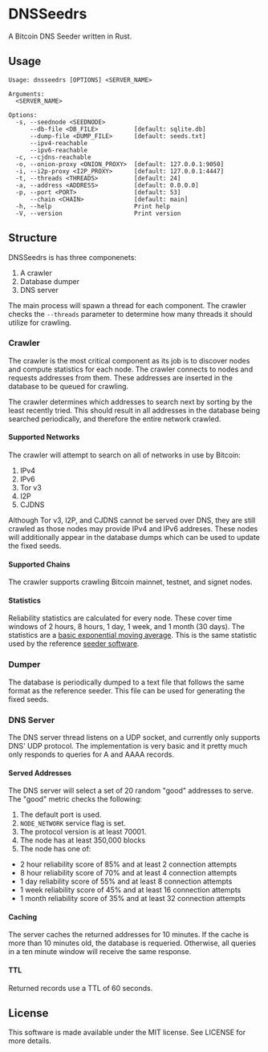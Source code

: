 # DNSSeedrs

A Bitcoin DNS Seeder written in Rust.

## Usage

```
Usage: dnsseedrs [OPTIONS] <SERVER_NAME>

Arguments:
  <SERVER_NAME>  

Options:
  -s, --seednode <SEEDNODE>        
      --db-file <DB_FILE>          [default: sqlite.db]
      --dump-file <DUMP_FILE>      [default: seeds.txt]
      --ipv4-reachable             
      --ipv6-reachable             
  -c, --cjdns-reachable            
  -o, --onion-proxy <ONION_PROXY>  [default: 127.0.0.1:9050]
  -i, --i2p-proxy <I2P_PROXY>      [default: 127.0.0.1:4447]
  -t, --threads <THREADS>          [default: 24]
  -a, --address <ADDRESS>          [default: 0.0.0.0]
  -p, --port <PORT>                [default: 53]
      --chain <CHAIN>              [default: main]
  -h, --help                       Print help
  -V, --version                    Print version
```


## Structure

DNSSeedrs is has three componenets:

1. A crawler
2. Database dumper
3. DNS server

The main process will spawn a thread for each component. The crawler checks the
`--threads` parameter to determine how many threads it should utilize for
crawling.

### Crawler

The crawler is the most critical component as its job is to discover nodes and
compute statistics for each node. The crawler connects to nodes and requests
addresses from them. These addresses are inserted in the database to be queued
for crawling.

The crawler determines which addresses to search next by sorting by the least
recently tried. This should result in all addresses in the database being
searched periodically, and therefore the entire network crawled.

#### Supported Networks

The crawler will attempt to search on all of networks in use by Bitcoin:

1. IPv4
2. IPv6
3. Tor v3
4. I2P
5. CJDNS

Although Tor v3, I2P, and CJDNS cannot be served over DNS, they are still
crawled as those nodes may provide IPv4 and IPv6 addreses. These nodes will
additionally appear in the database dumps which can be used to update the fixed
seeds.

#### Supported Chains

The crawler supports crawling Bitcoin mainnet, testnet, and signet nodes.

#### Statistics

Reliability statistics are calculated for every node. These cover time windows
of 2 hours, 8 hours, 1 day, 1 week, and 1 month (30 days). The statistics are a
[basic exponential moving
average](https://en.wikipedia.org/wiki/Exponential_smoothing#Basic_(simple)_exponential_smoothing).
This is the same statistic used by the reference [seeder
software](https://github.com/sipa/bitcoin-seeder).

### Dumper

The database is periodically dumped to a text file that follows the same format
as the reference seeder. This file can be used for generating the fixed seeds.

### DNS Server

The DNS server thread listens on a UDP socket, and currently only supports DNS'
UDP protocol. The implementation is very basic and it pretty much only responds
to queries for A and AAAA records.

#### Served Addresses

The DNS server will select a set of 20 random "good" addresses to serve. The
"good" metric checks the following:

1. The default port is used.
2. `NODE_NETWORK` service flag is set.
3. The protocol version is at least 70001.
4. The node has at least 350,000 blocks
5. The node has one of:
  * 2 hour reliability score of 85% and at least 2 connection attempts
  * 8 hour reliability score of 70% and at least 4 connection attempts
  * 1 day reliability score of 55% and at least 8 connection attempts
  * 1 week reliability score of 45% and at least 16 connection attempts
  * 1 month reliability score of 35% and at least 32 connection attempts

#### Caching

The server caches the returned addresses for 10 minutes. If the cache is more
than 10 minutes old, the database is requeried. Otherwise, all queries in a ten
minute window will receive the same response.

#### TTL

Returned records use a TTL of 60 seconds.

## License

This software is made available under the MIT license. See LICENSE for more details.
